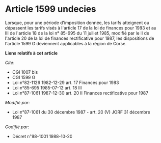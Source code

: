 # Article 1599 undecies

Lorsque, pour une période d'imposition donnée, les tarifs atteignent ou dépassent les tarifs visés à l'article 17 de la loi
de finances pour 1983 et au III de l'article 18 de la loi n° 85-695 du 11 juillet 1985, modifié par le II de l'article 20 de
la loi de finances rectificative pour 1987, les dispositions de l'article 1599 G deviennent applicables à la région de Corse.

**Liens relatifs à cet article**

_Cite_:

  - CGI 1007 bis
  - CGI 1599 G
  - Loi n°82-1126 1982-12-29 art. 17 Finances pour 1983
  - Loi n°85-695 1985-07-12 art. 18 III
  - Loi n°87-1061 1987-12-30 art. 20 II Finances rectificative pour 1987

_Modifié par_:

  - Loi n°87-1061 du 30 décembre 1987 - art. 20 (V) JORF 31 décembre 1987

_Codifié par_:

  - Décret n°88-1001 1988-10-20
